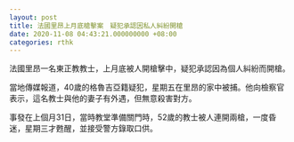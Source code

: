 ```yaml
---
layout: post
title: 法國里昂上月底槍擊案　疑犯承認因私人糾紛開槍
date: 2020-11-08 04:43:21.000000000 +08:00
categories: rthk
---
```


法國里昂一名東正教教士，上月底被人開槍擊中，疑犯承認因為個人糾紛而開槍。

當地傳媒報道，40歲的格魯吉亞籍疑犯，星期五在里昂的家中被捕。他向檢察官表示，這名教士與他的妻子有外遇，但無意殺害對方。

事發在上個月31日，當時教堂準備關門時，52歲的教士被人連開兩槍，一度昏迷，星期三才甦醒，並接受警方錄取口供。
